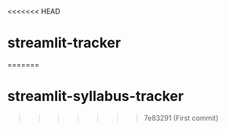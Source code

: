 <<<<<<< HEAD
# streamlit-tracker
=======
# streamlit-syllabus-tracker
>>>>>>> 7e83291 (First commit)
